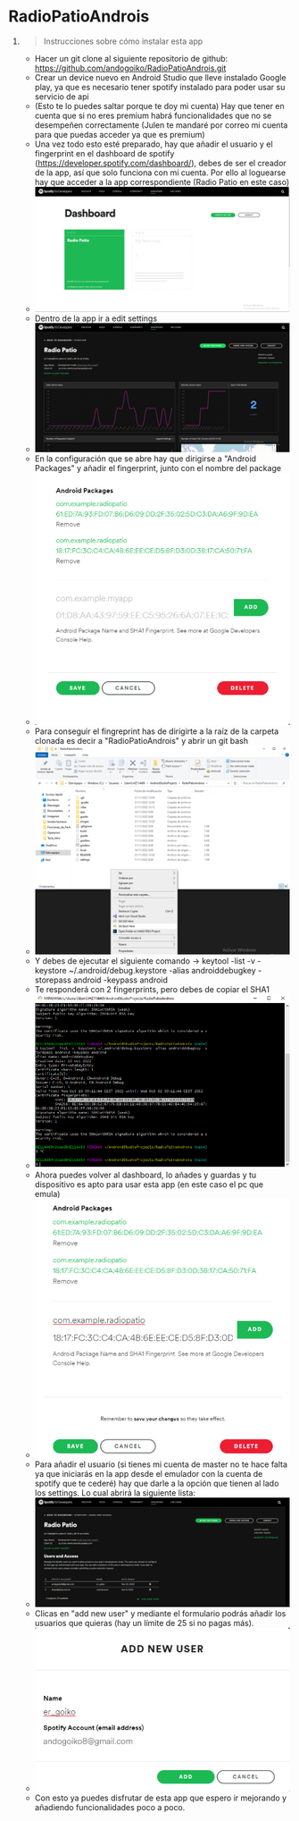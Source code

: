 # RadioPatioAndrois

1. > Instrucciones sobre cómo instalar esta app
    - Hacer un git clone al siguiente repositorio de github: https://github.com/andogoiko/RadioPatioAndrois.git
    - Crear un device nuevo en Android Studio que lleve instalado Google play, ya que es necesario tener spotify instalado para poder usar su servicio de api
    - (Esto te lo puedes saltar porque te doy mi cuenta) Hay que tener en cuenta que si no eres premium habrá funcionalidades que no se desempeñen correctamente (Julen te mandaré por correo mi cuenta para que puedas acceder ya que es premium)
    - Una vez todo esto esté preparado, hay que añadir el usuario y el fingerprint en el dashboard de spotify (https://developer.spotify.com/dashboard/), debes de ser el creador de la app, así que solo funciona con mi cuenta. Por ello al loguearse hay que acceder a la app correspondiente (Radio Patio en este caso)
    - ![dashboard_inicio](/images/dashboard_inicio.png)
    - Dentro de la app ir a edit settings
    - ![dashboard_inicio](/images/dashboard_edit_settings.png)
    - En la configuración que se abre hay que dirigirse a "Android Packages" y añadir el fingerprint, junto con el nombre del package
    - ![dashboard_inicio](/images/dashboard_fingerprint.png)
    - Para conseguir el fingreprint has de dirigirte a la raíz de la carpeta clonada es decir a "RadioPatioAndrois" y abrir un git bash
    - ![dashboard_inicio](/images/raiz_bash.png)
    - Y debes de ejecutar el siguiente comando -> keytool -list -v -keystore ~/.android/debug.keystore -alias androiddebugkey -storepass android -keypass android
    - Te responderá con 2 fingerprints, pero debes de copiar el SHA1
    - ![dashboard_inicio](/images/bash_fingerprint.png)
    - Ahora puedes volver al dashboard, lo añades y guardas y tu dispositivo es apto para usar esta app (en este caso el pc que emula)
    - ![dashboard_inicio](/images/dashboard_save_fingerprint.png)
    - Para añadir el usuario (si tienes mi cuenta de master no te hace falta ya que iniciarás en la app desde el emulador con la cuenta de spotify que te cederé) hay que darle a la opción que tienen al lado los settings. Lo cual abrirá la siguiente lista:
    - ![dashboard_inicio](/images/dashboard_add_user.png)
    - Clicas en "add new user" y mediante el formulario podrás añadir los usuarios que quieras (hay un límite de 25 si no pagas más).
    - ![dashboard_inicio](/images/dashboard_add_user_form.png)
    - Con esto ya puedes disfrutar de esta app que espero ir mejorando y añadiendo funcionalidades poco a poco.